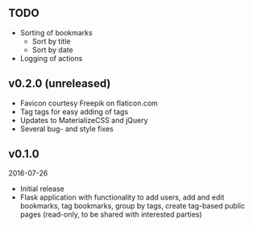 ## TODO

- Sorting of bookmarks
  - Sort by title
  - Sort by date
- Logging of actions


## v0.2.0 (unreleased)

- Favicon courtesy Freepik on flaticon.com
- Tag tags for easy adding of tags
- Updates to MaterializeCSS and jQuery
- Several bug- and style fixes


## v0.1.0

2016-07-26

- Initial release
- Flask application with functionality to add users, add and edit bookmarks,
  tag bookmarks, group by tags, create tag-based public pages (read-only, to be shared
  with interested parties)
